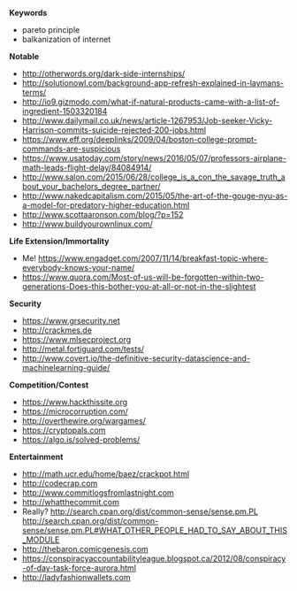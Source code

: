 **Keywords**
* pareto principle
* balkanization of internet

**Notable**
* http://otherwords.org/dark-side-internships/
* http://solutionowl.com/background-app-refresh-explained-in-laymans-terms/
* http://io9.gizmodo.com/what-if-natural-products-came-with-a-list-of-ingredient-1503320184
* http://www.dailymail.co.uk/news/article-1267953/Job-seeker-Vicky-Harrison-commits-suicide-rejected-200-jobs.html
* https://www.eff.org/deeplinks/2009/04/boston-college-prompt-commands-are-suspicious
* https://www.usatoday.com/story/news/2016/05/07/professors-airplane-math-leads-flight-delay/84084914/
* http://www.salon.com/2015/06/28/college_is_a_con_the_savage_truth_about_your_bachelors_degree_partner/
* http://www.nakedcapitalism.com/2015/05/the-art-of-the-gouge-nyu-as-a-model-for-predatory-higher-education.html
* http://www.scottaaronson.com/blog/?p=152
* http://www.buildyourownlinux.com/

**Life Extension/Immortality** 
* Me! https://www.engadget.com/2007/11/14/breakfast-topic-where-everybody-knows-your-name/
* https://www.quora.com/Most-of-us-will-be-forgotten-within-two-generations-Does-this-bother-you-at-all-or-not-in-the-slightest

**Security**
* https://www.grsecurity.net
* http://crackmes.de
* https://www.mlsecproject.org
* http://metal.fortiguard.com/tests/
* http://www.covert.io/the-definitive-security-datascience-and-machinelearning-guide/

**Competition/Contest**
* https://www.hackthissite.org
* https://microcorruption.com/
* http://overthewire.org/wargames/
* https://cryptopals.com
* https://algo.is/solved-problems/

**Entertainment** 
* http://math.ucr.edu/home/baez/crackpot.html
* http://codecrap.com
* http://www.commitlogsfromlastnight.com
* http://whatthecommit.com
* Really? http://search.cpan.org/dist/common-sense/sense.pm.PL http://search.cpan.org/dist/common-sense/sense.pm.PL#WHAT_OTHER_PEOPLE_HAD_TO_SAY_ABOUT_THIS_MODULE
* http://thebaron.comicgenesis.com
* https://conspiracyaccountabilityleague.blogspot.ca/2012/08/conspiracy-of-day-task-force-aurora.html
* http://ladyfashionwallets.com
